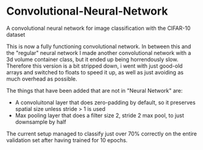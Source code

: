 # Convolutional-Neural-Network
A convolutional neural network for image classification with the CIFAR-10 dataset

This is now a fully functioning convolutional network.
In between this and the "regular" neural network I made another convolutional network
with a 3d volume container class, but it ended up being horrendously slow.
Therefore this version is a bit stripped down, i went with just good-old arrays
and switched to floats  to speed it up, as well as just avoiding as much overhead as possible.

The things that have been added that are not in "Neural Network" are:
 - A convoluitonal layer that does zero-padding by default, so it preserves spatial size unless stride > 1 is used
 - Max pooling layer that does a filter size 2, stride 2 max pool, to just downsample by half
 
The current setup managed to classify just over 70% correctly on the entire validation set after having trained for 10 epochs.
